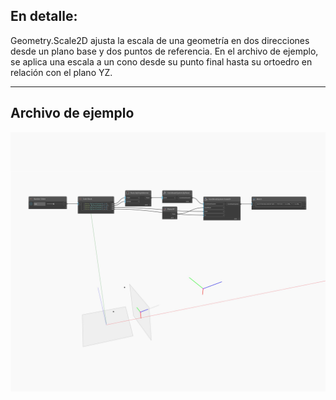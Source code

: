 ## En detalle:
Geometry.Scale2D ajusta la escala de una geometría en dos direcciones desde un plano base y dos puntos de referencia. En el archivo de ejemplo, se aplica una escala a un cono desde su punto final hasta su ortoedro en relación con el plano YZ.
___
## Archivo de ejemplo

![Scale2D](./Autodesk.DesignScript.Geometry.CoordinateSystem.Scale2D_img.jpg)

